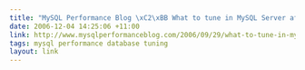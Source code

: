 ```yaml
---
title: "MySQL Performance Blog \xC2\xBB What to tune in MySQL Server after installation"
date: 2006-12-04 14:25:06 +11:00
link: http://www.mysqlperformanceblog.com/2006/09/29/what-to-tune-in-mysql-server-after-installation/
tags: mysql performance database tuning
layout: link
---
```

